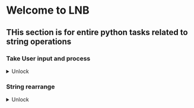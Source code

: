 # Welcome to LNB 

## THis section is for entire python tasks related to string operations 

### Take User input and process 

<details>
  <summary>Unlock</summary>
   <p>

```bash
> Take input from user in string form.
> Only process those string which are having more than 8 character length.
> Find the lenght of longest substring with no repeating characters.
> print longest substring and length as well.
> file name should be longsubstr.py
> commit this code on your github link under string branch. 

```

</p>
</details>


### String rearrange 

<details>
  <summary>Unlock</summary>
   <p>

```bash
> Take input from user in string form.
> Input must be including lower and upper character.
> print the string in such a way so that lower character always come first.
> filename of code must be stored in  strlowerfirst.py  under string branch of your repo.
 

```

</p>
</details>



